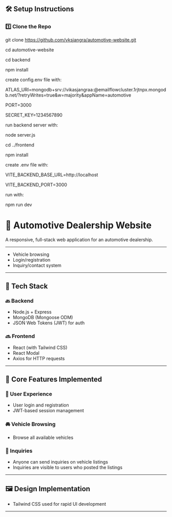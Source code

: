 
## 🛠️ Setup Instructions

### 1️⃣ Clone the Repo

git clone https://github.com/vksjangra/automotive-website.git

cd automotive-website

cd backend

npm install

create config.env file with:

ATLAS_URI=mongodb+srv://vikasjangraa:<password>@emailflowcluster.1rjtnpx.mongodb.net/?retryWrites=true&w=majority&appName=automotive

PORT=3000

SECRET_KEY=1234567890



run backend server with:

node server.js

cd ../frontend

npm install

create .env file with:

VITE_BACKEND_BASE_URL=http://localhost

VITE_BACKEND_PORT=3000



run with:

npm run dev



# 🚗 Automotive Dealership Website

A responsive, full-stack web application for an automotive dealership.

---

- Vehicle browsing
- Login/registration
- Inquiry/contact system

---

## 🧰 Tech Stack

### 🔙 Backend
- Node.js + Express
- MongoDB (Mongoose ODM)
- JSON Web Tokens (JWT) for auth

### 🔜 Frontend
- React (with Tailwind CSS)
- React Modal
- Axios for HTTP requests

---

## 🚀 Core Features Implemented

### 🔐 User Experience
- User login and registration
- JWT-based session management

### 🚘 Vehicle Browsing
- Browse all available vehicles

### 💬 Inquiries
- Anyone can send inquiries on vehicle listings
- Inquiries are visible to users who posted the listings

---

## 🖼️ Design Implementation

- Tailwind CSS used for rapid UI development

---
